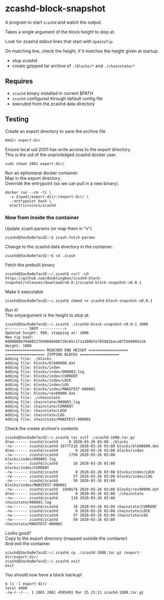 # zcashd-block-snapshot

A program to start `zcashd` and watch the output.

Takes a single argument of the block height to stop at.

Look for zcashd stdout lines that start with `UpdateTip`.

On matching line, check the height, if it matches the height given at startup:
- stop zcashd
- create gzipped tar archive of `./blocks/*` and `./chainstate/*`

## Requires

- `zcashd` binary installed in current $PATH
- `zcashd` configured through default config file
- executed from the zcashd data directory

## Testing

Create an export directory to save the archive file
```
mkdir export-dir
```

Ensure local uid 2001 has write access to the export directory.  
This is the uid of the unprivledged zcashd docker user.
```
sudo chown 2001 export-dir/
```

Run an ephemeral docker container.  
Map in the export directory.  
Override the entrypoint (so we can pull in a new binary).  

```
docker run --rm -ti \
  -v $(pwd)/export-dir/:/export-dir/ \
  --entrypoint bash \
  electriccoinco/zcashd
```

### Now **from inside the container**  
Update zcash params (or map them in ^v^)

```
zcashd@3ac0a0efacd2:~$ zcash-fetch-params
```

Change to the zcashd data directory in the container.
```
zcashd@3ac0a0efacd2:~$ cd .zcash
```

Fetch the prebuilt binary
```
zcashd@3ac0a0efacd2:~/.zcash$ curl -LO https://github.com/doubtingben/zcashd-block-snapshot/releases/download/v0.0.1/zcashd-block-snapshot-v0.0.1
```

Make it executable
```
zcashd@3ac0a0efacd2:~/.zcash$ chmod +x zcashd-block-snapshot-v0.0.1
```

Run it!  
The onlyargument is the height to stop at.
```
zcashd@3ac0a0efacd2:~/.zcash$ ./zcashd-block-snapshot-v0.0.1 1000
<--------- SNIP ----------->
Updated height: 999, stopping at: 1000
New tip hash: 0000000b70480327694608408728c65c1f1a300bfe705b01baca0f5504092e1b Height: 1000
================== REACHED END HEIGHT ==================
================== ZIPPING BLOCKS ==================
Adding file: ./blocks
Adding file: blocks/blk00000.dat
Adding file: blocks/index
Adding file: blocks/index/000003.log
Adding file: blocks/index/CURRENT
Adding file: blocks/index/LOCK
Adding file: blocks/index/LOG
Adding file: blocks/index/MANIFEST-000002
Adding file: blocks/rev00000.dat
Adding file: ./chainstate
Adding file: chainstate/000003.log
Adding file: chainstate/CURRENT
Adding file: chainstate/LOCK
Adding file: chainstate/LOG
Adding file: chainstate/MANIFEST-000002
```

Check the create archive's contents
```
zcashd@3ac0a0efacd2:~/.zcash$ tar zvtf ./zcashd-1000.tar.gz 
drwx------ zcashd/zcashd     0 2020-03-26 03:08 ./blocks
-rw------- zcashd/zcashd 16777216 2020-03-26 03:08 blocks/blk00000.dat
drwx------ zcashd/zcashd        0 2020-03-26 03:08 blocks/index
-rw------- zcashd/zcashd     1750 2020-03-26 03:08 blocks/index/000003.log
-rw------- zcashd/zcashd       16 2020-03-26 03:08 blocks/index/CURRENT
-rw------- zcashd/zcashd        0 2020-03-26 03:08 blocks/index/LOCK
-rw------- zcashd/zcashd       57 2020-03-26 03:08 blocks/index/LOG
-rw------- zcashd/zcashd       50 2020-03-26 03:08 blocks/index/MANIFEST-000002
-rw------- zcashd/zcashd  1048576 2020-03-26 03:08 blocks/rev00000.dat
drwx------ zcashd/zcashd        0 2020-03-26 03:08 ./chainstate
-rw------- zcashd/zcashd      110 2020-03-26 03:08 chainstate/000003.log
-rw------- zcashd/zcashd       16 2020-03-26 03:08 chainstate/CURRENT
-rw------- zcashd/zcashd        0 2020-03-26 03:08 chainstate/LOCK
-rw------- zcashd/zcashd       57 2020-03-26 03:08 chainstate/LOG
-rw------- zcashd/zcashd       50 2020-03-26 03:08 chainstate/MANIFEST-000002
```

Looks good?  
Copy to the export directory (mapped outside the contianer)  
And exit the container.
```
zcashd@3ac0a0efacd2:~/.zcash$ cp ./zcashd-1000.tar.gz /export-dir/export-dir/
zcashd@3ac0a0efacd2:~/.zcash$ exit
exit
```

You should now have a block backup!
```
$ ls -l export-dir/
total 4400
-rw-r--r--. 1 2001 2001 4505091 Mar 25 23:11 zcashd-1000.tar.gz
```